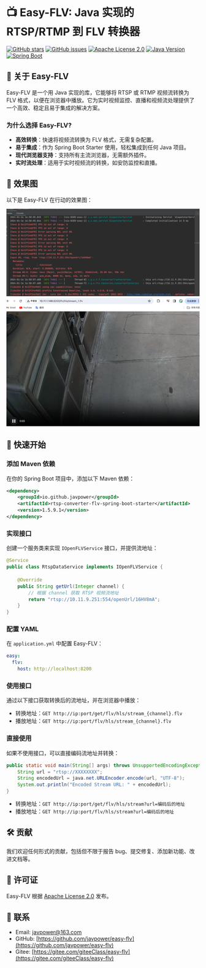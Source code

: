 <!-- Easy-FLV: Java RTSP/RTMP to FLV Converter -->
# 📺 Easy-FLV: Java 实现的 RTSP/RTMP 到 FLV 转换器

[![GitHub stars](https://img.shields.io/github/stars/javpower/easy-flv.svg)](https://github.com/javpower/easy-flv)
[![GitHub issues](https://img.shields.io/github/issues/javpower/easy-flv.svg)](https://github.com/javpower/easy-flv/issues)
[![Apache License 2.0](https://img.shields.io/badge/license-Apache%202.0-blue.svg)](https://opensource.org/licenses/Apache-2.0)
[![Java Version](https://img.shields.io/badge/java-1.8+-orange.svg)](https://adoptopenjdk.net/)
[![Spring Boot](https://img.shields.io/badge/spring--boot-2.7.+-blue.svg)](https://spring.io/projects/spring-boot)

## 🌟 关于 Easy-FLV
Easy-FLV 是一个用 Java 实现的库，它能够将 RTSP 或 RTMP 视频流转换为 FLV 格式，以便在浏览器中播放。它为实时视频监控、直播和视频流处理提供了一个高效、稳定且易于集成的解决方案。

### 为什么选择 Easy-FLV?
- **高效转换**：快速将视频流转换为 FLV 格式，无需复杂配置。
- **易于集成**：作为 Spring Boot Starter 使用，轻松集成到任何 Java 项目。
- **现代浏览器支持**：支持所有主流浏览器，无需额外插件。
- **实时流处理**：适用于实时视频流的转换，如安防监控和直播。

## 📄 效果图
以下是 Easy-FLV 在行动的效果图：

![img_1.png](img_1.png)
![img.png](img.png)

## 🚀 快速开始

### 添加 Maven 依赖
在你的 Spring Boot 项目中，添加以下 Maven 依赖：

```xml
<dependency>
    <groupId>io.github.javpower</groupId>
    <artifactId>rtsp-converter-flv-spring-boot-starter</artifactId>
    <version>1.5.9.1</version>
</dependency>
```

### 实现接口
创建一个服务类来实现 `IOpenFLVService` 接口，并提供流地址：

```java
@Service
public class RtspDataService implements IOpenFLVService {

    @Override
    public String getUrl(Integer channel) {
        // 根据 channel 获取 RTSP 视频流地址
        return "rtsp://10.11.9.251:554/openUrl/16HV8mA";
    }
}
```

### 配置 YAML
在 `application.yml` 中配置 Easy-FLV：

```yaml
easy:
  flv:
    host: http://localhost:8200
```

### 使用接口
通过以下接口获取转换后的流地址，并在浏览器中播放：

- 转换地址：`GET http://ip:port/get/flv/hls/stream_{channel}.flv`
- 播放地址：`GET http://ip:port/flv/hls/stream_{channel}.flv`

### 直接使用
如果不使用接口，可以直接编码流地址并转换：

```java
public static void main(String[] args) throws UnsupportedEncodingException {
    String url = "rtsp://XXXXXXXX";
    String encodedUrl = java.net.URLEncoder.encode(url, "UTF-8");
    System.out.println("Encoded Stream URL: " + encodedUrl);
}
```

- 转换地址：`GET http://ip:port/get/flv/hls/stream?url=编码后的地址`
- 播放地址：`GET http://ip:port/flv/hls/stream?url=编码后的地址`

## 🛠️ 贡献
我们欢迎任何形式的贡献，包括但不限于报告 bug、提交修复、添加新功能、改进文档等。

## 📄 许可证
Easy-FLV 根据 [Apache License 2.0](LICENSE) 发布。

## 📧 联系
- Email: [javpower@163.com](mailto:your-email@example.com)
- GitHub: [https://github.com/javpower/easy-flv](https://github.com/javpower/easy-flv)
- Gitee: [https://gitee.com/giteeClass/easy-flv](https://gitee.com/giteeClass/easy-flv)
